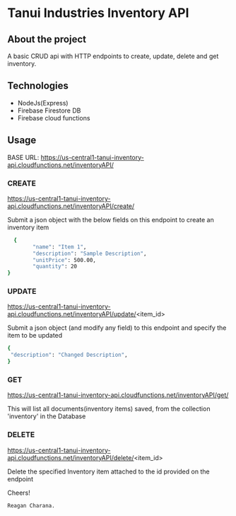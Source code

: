 # Tanui Industries Inventory API

## About the project
A basic CRUD api with HTTP endpoints to create, update, delete and get inventory.

## Technologies
- NodeJs(Express)
- Firebase Firestore DB
- Firebase cloud functions

## Usage

BASE URL: https://us-central1-tanui-inventory-api.cloudfunctions.net/inventoryAPI/ <endpoints>

### CREATE 
https://us-central1-tanui-inventory-api.cloudfunctions.net/inventoryAPI/create/

Submit a json object with the below fields on this endpoint to create an inventory item  
```sh
  {
        "name": "Item 1",
        "description": "Sample Description",
        "unitPrice": 500.00,
        "quantity": 20
}
```
### UPDATE
 https://us-central1-tanui-inventory-api.cloudfunctions.net/inventoryAPI/update/<item_id>
  
 Submit a json object (and modify any field) to this endpoint and specify the item to be updated
  
  ```sh
  {
   "description": "Changed Description",
  }
```
### GET 
https://us-central1-tanui-inventory-api.cloudfunctions.net/inventoryAPI/get/
  
This will list all documents(inventory items) saved, from the collection 'inventory' in the Database

### DELETE
  https://us-central1-tanui-inventory-api.cloudfunctions.net/inventoryAPI/delete/<item_id>
  
  Delete the specified Inventory item attached to the id provided on the endpoint
  
Cheers!
  ```sh
Reagan Charana.
  ```

